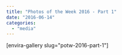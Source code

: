 ```yaml
---
title: "Photos of the Week 2016 - Part 1"
date: "2016-06-14"
categories: 
  - "media"
---
```


\[envira-gallery slug="potw-2016-part-1"\]
